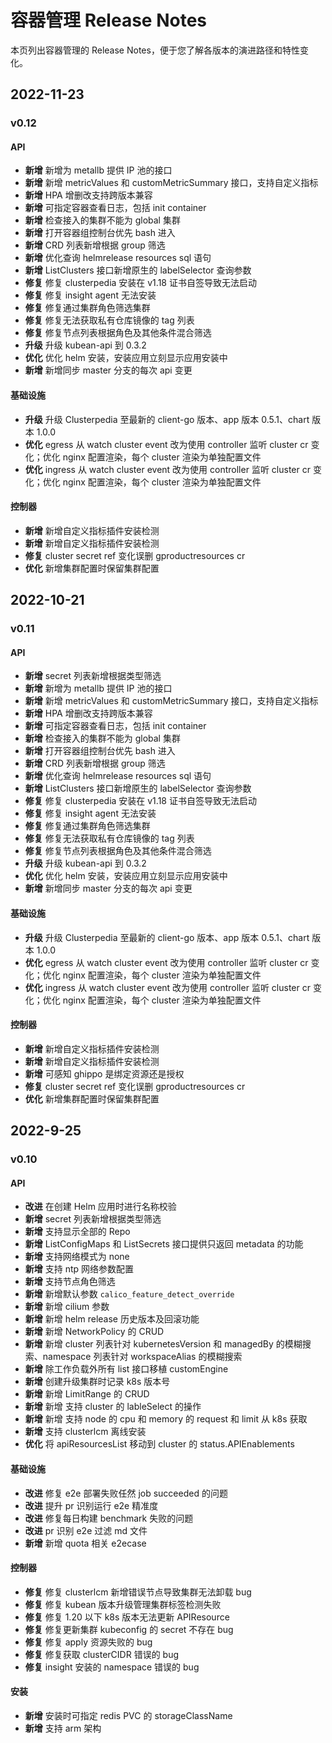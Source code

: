 # 容器管理 Release Notes

本页列出容器管理的 Release Notes，便于您了解各版本的演进路径和特性变化。

## 2022-11-23

### v0.12

#### API

- **新增** 新增为 metallb 提供 IP 池的接口
- **新增** 新增 metricValues 和 customMetricSummary 接口，支持自定义指标
- **新增** HPA 增删改支持跨版本兼容
- **新增** 可指定容器查看日志，包括 init container
- **新增** 检查接入的集群不能为 global 集群
- **新增** 打开容器组控制台优先 bash 进入
- **新增** CRD 列表新增根据 group 筛选
- **新增** 优化查询 helmrelease resources sql 语句
- **新增** ListClusters 接口新增原生的 labelSelector 查询参数
- **修复** 修复 clusterpedia 安装在 v1.18 证书自签导致无法启动
- **修复** 修复 insight agent 无法安装
- **修复** 修复通过集群角色筛选集群
- **修复** 修复无法获取私有仓库镜像的 tag 列表
- **修复** 修复节点列表根据角色及其他条件混合筛选
- **升级** 升级 kubean-api 到 0.3.2
- **优化** 优化 helm 安装，安装应用立刻显示应用安装中
- **新增** 新增同步 master 分支的每次 api 变更

#### 基础设施

- **升级** 升级 Clusterpedia 至最新的 client-go 版本、app 版本 0.5.1、chart 版本 1.0.0
- **优化** egress 从 watch cluster event 改为使用 controller 监听 cluster cr 变化；优化 nginx 配置渲染，每个 cluster 渲染为单独配置文件
- **优化** ingress 从 watch cluster event 改为使用 controller 监听 cluster cr 变化；优化 nginx 配置渲染，每个 cluster 渲染为单独配置文件

#### 控制器

- **新增** 新增自定义指标插件安装检测
- **新增** 新增自定义指标插件安装检测
- **修复** cluster secret ref 变化误删 gproductresources cr
- **优化** 新增集群配置时保留集群配置

## 2022-10-21

### v0.11

#### API

- **新增** secret 列表新增根据类型筛选
- **新增** 新增为 metallb 提供 IP 池的接口
- **新增** 新增 metricValues 和 customMetricSummary 接口，支持自定义指标
- **新增** HPA 增删改支持跨版本兼容
- **新增** 可指定容器查看日志，包括 init container
- **新增** 检查接入的集群不能为 global 集群
- **新增** 打开容器组控制台优先 bash 进入
- **新增** CRD 列表新增根据 group 筛选
- **新增** 优化查询 helmrelease resources sql 语句
- **新增** ListClusters 接口新增原生的 labelSelector 查询参数
- **修复** 修复 clusterpedia 安装在 v1.18 证书自签导致无法启动
- **修复** 修复 insight agent 无法安装
- **修复** 修复通过集群角色筛选集群
- **修复** 修复无法获取私有仓库镜像的 tag 列表
- **修复** 修复节点列表根据角色及其他条件混合筛选
- **升级** 升级 kubean-api 到 0.3.2
- **优化** 优化 helm 安装，安装应用立刻显示应用安装中
- **新增** 新增同步 master 分支的每次 api 变更

#### 基础设施

- **升级** 升级 Clusterpedia 至最新的 client-go 版本、app 版本 0.5.1、chart 版本 1.0.0
- **优化** egress 从 watch cluster event 改为使用 controller 监听 cluster cr 变化；优化 nginx 配置渲染，每个 cluster 渲染为单独配置文件
- **优化** ingress 从 watch cluster event 改为使用 controller 监听 cluster cr 变化；优化 nginx 配置渲染，每个 cluster 渲染为单独配置文件

#### 控制器

- **新增** 新增自定义指标插件安装检测
- **新增** 新增自定义指标插件安装检测
- **新增** 可感知 ghippo 是绑定资源还是授权
- **修复** cluster secret ref 变化误删 gproductresources cr
- **优化** 新增集群配置时保留集群配置

## 2022-9-25

### v0.10

#### API

- **改进** 在创建 Helm 应用时进行名称校验
- **新增** secret 列表新增根据类型筛选
- **新增** 支持显示全部的 Repo
- **新增** ListConfigMaps 和 ListSecrets 接口提供只返回 metadata 的功能
- **新增** 支持网络模式为 none
- **新增** 支持 ntp 网络参数配置
- **新增** 支持节点角色筛选
- **新增** 新增默认参数 `calico_feature_detect_override`
- **新增** 新增 cilium 参数
- **新增** 新增 helm release 历史版本及回滚功能
- **新增** 新增 NetworkPolicy 的 CRUD
- **新增** 新增 cluster 列表针对 kubernetesVersion 和 managedBy 的模糊搜索、namespace 列表针对 workspaceAlias 的模糊搜索
- **新增** 除工作负载外所有 list 接口移植 customEngine
- **新增** 创建升级集群时记录 k8s 版本号
- **新增** 新增 LimitRange 的 CRUD
- **新增** 新增 支持 cluster 的 lableSelect 的操作
- **新增** 新增 支持 node 的 cpu 和 memory 的 request 和 limit 从 k8s 获取
- **新增** 支持 clusterlcm 离线安装
- **优化** 将 apiResourcesList 移动到 cluster 的 status.APIEnablements

#### 基础设施

- **改进** 修复 e2e 部署失败任然 job succeeded 的问题
- **改进** 提升 pr 识别运行 e2e 精准度
- **改进** 修复每日构建 benchmark 失败的问题
- **改进** pr 识别 e2e 过滤 md 文件
- **新增** 新增 quota 相关 e2ecase

#### 控制器

- **修复** 修复 clusterlcm 新增错误节点导致集群无法卸载 bug
- **修复** 修复 kubean 版本升级管理集群标签检测失败
- **修复** 修复 1.20 以下 k8s 版本无法更新 APIResource
- **修复** 修复更新集群 kubeconfig 的 secret 不存在 bug
- **修复** 修复 apply 资源失败的 bug
- **修复** 修复获取 clusterCIDR 错误的 bug
- **修复** insight 安装的 namespace 错误的 bug

#### 安装

- **新增** 安装时可指定 redis PVC 的 storageClassName
- **新增** 支持 arm 架构
